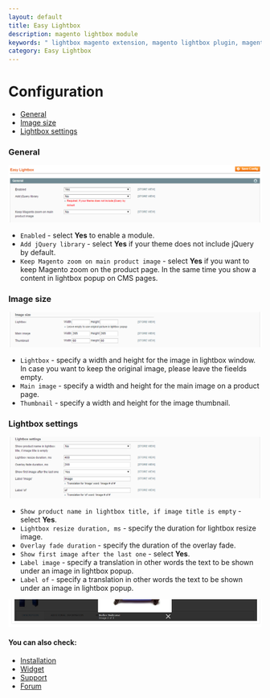 ```yaml
---
layout: default
title: Easy Lightbox
description: magento lightbox module
keywords: " lightbox magento extension, magento lightbox plugin, magento lightbox, magento lightbox window, product lightbox "
category: Easy Lightbox
---
```


# Configuration

- [General](#general)
- [Image size](#image-size)
- [Lightbox settings](#lightbox-settings)

### General 

![General settings](/images/m1/extensions/easy-lightbox/general.png)

-   `Enabled` - select **Yes** to enable a module.
-   `Add jQuery library` - select **Yes** if your theme does not include jQuery by default.
-   `Keep Magento zoom on main product image` - select **Yes** if you want to keep Magento zoom on the product page. In the same time you show a content in lightbox popup on CMS pages.

### Image size

![Lightbox image](/images/m1/extensions/easy-lightbox/image-size.png)

-   `Lightbox` - specify a width and height for the image in lightbox window. In case you want to keep the original image, please leave the fieelds empty. 
-   `Main image` - specify a width and height for the main image on a product page.
-   `Thumbnail` - specify a width and height for the image thumbnail.

### Lightbox settings

![Lightbox popup settings](/images/m1/extensions/easy-lightbox/lightbox-settings.png)

-   `Show product name in lightbox title, if image title is empty` - select **Yes**. 
-   `Lightbox resize duration, ms` - specify the duration for lightbox resize image.
-   `Overlay fade duration` - specify the duration of the overlay fade.
-   `Show first image after the last one` - select **Yes**.
-   `Label image` - specify a translation in other words the text to be shown under an image in lightbox popup.
-   `Label of` - specify a translation in other words the text to be shown under an image in lightbox popup.

![The text under the image in lightbox window](/images/m1/extensions/easy-lightbox/label-image.png)

#### You can also check:

*   [Installation](../installation/)
*   [Widget](../widget/)
*   [Support](https://swissuplabs.com/contacts/)
*   [Forum](https://swissuplabs.com/magento-forum/)